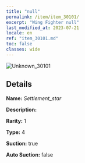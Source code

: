 ```yaml
---
title: "null"
permalink: /item/item_30101/
excerpt: "Wing Fighter null"
last_modified_at: 2023-07-21
locale: en
ref: "item_30101.md"
toc: false
classes: wide
---
```



 ![Unknown_30101](/images/item/Settlement_star_p.png)



## Details

 **Name:** *Settlement_star* 

 **Description:** 

 **Rarity:** 1 

 **Type:** 4 

 **Suction:** true 

 **Auto Suction:** false 



